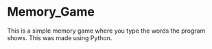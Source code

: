 # Memory_Game
This is a simple memory game where you type the words the program shows. This was made using Python.
